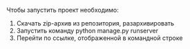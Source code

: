 Чтобы запустить проект необходимо:
1. Скачать zip-архив из репозитория, разархивировать
2. Запустить команду python manage.py runserver
3. Перейти по ссылке, отображенной в командной строке
